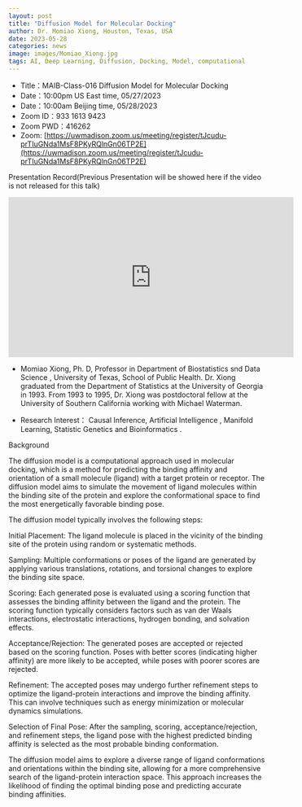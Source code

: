 ```yaml
---
layout: post
title: "Diffusion Model for Molecular Docking"
author: Dr. Momiao Xiong, Houston, Texas, USA
date: 2023-05-28
categories: news
image: images/Momiao_Xiong.jpg
tags: AI, Deep Learning, Diffusion, Docking, Model, computational
---
```


- Title：MAIB-Class-016 Diffusion Model for Molecular Docking
- Date：10:00pm US East time, 05/27/2023
- Date：10:00am Beijing time, 05/28/2023
- Zoom  ID：933 1613 9423
- Zoom PWD：416262
- Zoom: [https://uwmadison.zoom.us/meeting/register/tJcudu-prTIuGNda1MsF8PKyRQlnGn06TP2E](https://uwmadison.zoom.us/meeting/register/tJcudu-prTIuGNda1MsF8PKyRQlnGn06TP2E)

Presentation Record(Previous Presentation will be showed here if the video is not released for this talk)

<p align="center">
<iframe width="560" height="315" src="https://www.youtube.com/embed/sQbb4IFGzeQ" title="YouTube video player" frameborder="0" allow="accelerometer; autoplay; clipboard-write; encrypted-media; gyroscope; picture-in-picture" allowfullscreen></iframe>
</p>

* Momiao Xiong, Ph. D, Professor in Department of Biostatistics snd Data Science , University of Texas, School of Public Health. Dr. Xiong graduated from the Department of Statistics at the University of Georgia in 1993. From 1993 to 1995, Dr. Xiong was postdoctoral fellow at the University of Southern California working with Michael Waterman.

* Research Interest： Causal Inference, Artificial Intelligence , Manifold Learning, Statistic Genetics and Bioinformatics .

Background

The diffusion model is a computational approach used in molecular docking, which is a method for predicting the binding affinity and orientation of a small molecule (ligand) with a target protein or receptor. The diffusion model aims to simulate the movement of ligand molecules within the binding site of the protein and explore the conformational space to find the most energetically favorable binding pose.

The diffusion model typically involves the following steps:

Initial Placement: The ligand molecule is placed in the vicinity of the binding site of the protein using random or systematic methods.

Sampling: Multiple conformations or poses of the ligand are generated by applying various translations, rotations, and torsional changes to explore the binding site space.

Scoring: Each generated pose is evaluated using a scoring function that assesses the binding affinity between the ligand and the protein. The scoring function typically considers factors such as van der Waals interactions, electrostatic interactions, hydrogen bonding, and solvation effects.

Acceptance/Rejection: The generated poses are accepted or rejected based on the scoring function. Poses with better scores (indicating higher affinity) are more likely to be accepted, while poses with poorer scores are rejected.

Refinement: The accepted poses may undergo further refinement steps to optimize the ligand-protein interactions and improve the binding affinity. This can involve techniques such as energy minimization or molecular dynamics simulations.

Selection of Final Pose: After the sampling, scoring, acceptance/rejection, and refinement steps, the ligand pose with the highest predicted binding affinity is selected as the most probable binding conformation.

The diffusion model aims to explore a diverse range of ligand conformations and orientations within the binding site, allowing for a more comprehensive search of the ligand-protein interaction space. This approach increases the likelihood of finding the optimal binding pose and predicting accurate binding affinities.
